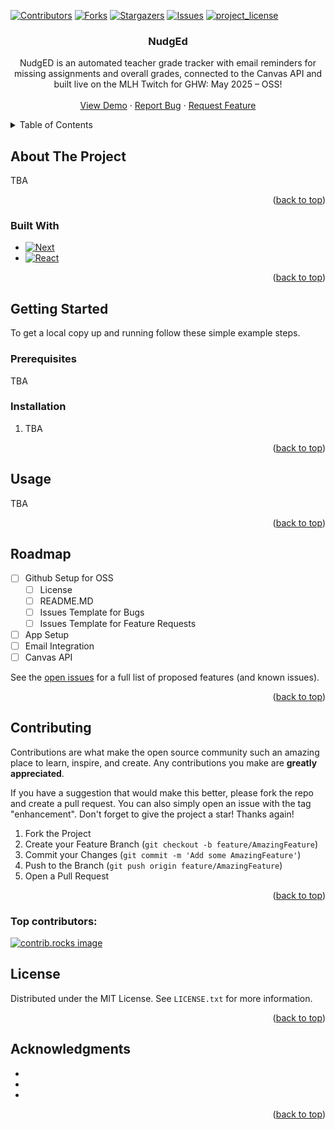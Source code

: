 
<a id="readme-top"></a>

<!-- PROJECT SHIELDS -->
<!--
*** I'm using markdown "reference style" links for readability.
*** Reference links are enclosed in brackets [ ] instead of parentheses ( ).
*** See the bottom of this document for the declaration of the reference variables
*** for contributors-url, forks-url, etc. This is an optional, concise syntax you may use.
*** https://www.markdownguide.org/basic-syntax/#reference-style-links
-->
[![Contributors][contributors-shield]][contributors-url]
[![Forks][forks-shield]][forks-url]
[![Stargazers][stars-shield]][stars-url]
[![Issues][issues-shield]][issues-url]
[![project_license][license-shield]][license-url]


<!-- PROJECT LOGO -->
<!-- <br /> -->
<div align="center">
  <!-- <a href="https://github.com/KarolinaGroszewska/NudgEd">
    <img src="images/logo.png" alt="Logo" width="80" height="80">
  </a> -->

<h3 align="center">NudgEd</h3>

  <p align="center">
    NudgED is an automated teacher grade tracker with email reminders for missing assignments and overall grades, connected to the Canvas API and built live on the MLH Twitch for GHW: May 2025 – OSS!
    <br />
    <!-- <a href="https://github.com/KarolinaGroszewska/NudgEd"><strong>Explore the docs »</strong></a>
    <br /> -->
    <br />
    <a href="https://github.com/KarolinaGroszewska/NudgEd">View Demo</a>
    &middot;
    <a href="https://github.com/KarolinaGroszewska/NudgEd/issues/new?labels=bug&template=bug-report.md">Report Bug</a>
    &middot;
    <a href="https://github.com/KarolinaGroszewska/NudgEd/issues/new?labels=enhancement&template=feature-request.md">Request Feature</a>
  </p>
</div>



<!-- TABLE OF CONTENTS -->
<details>
  <summary>Table of Contents</summary>
  <ol>
    <li>
      <a href="#about-the-project">About The Project</a>
      <ul>
        <li><a href="#built-with">Built With</a></li>
      </ul>
    </li>
    <li>
      <a href="#getting-started">Getting Started</a>
      <ul>
        <li><a href="#prerequisites">Prerequisites</a></li>
        <li><a href="#installation">Installation</a></li>
      </ul>
    </li>
    <li><a href="#usage">Usage</a></li>
    <li><a href="#roadmap">Roadmap</a></li>
    <li><a href="#contributing">Contributing</a></li>
    <li><a href="#license">License</a></li>
    <li><a href="#acknowledgments">Acknowledgments</a></li>
  </ol>
</details>



<!-- ABOUT THE PROJECT -->
## About The Project

<!-- [![Product Name Screen Shot][product-screenshot]](https://example.com) -->

TBA
<p align="right">(<a href="#readme-top">back to top</a>)</p>



### Built With

* [![Next][Next.js]][Next-url]
* [![React][React.js]][React-url]

<p align="right">(<a href="#readme-top">back to top</a>)</p>



<!-- GETTING STARTED -->
## Getting Started
To get a local copy up and running follow these simple example steps.

### Prerequisites

TBA

### Installation

1. TBA

<p align="right">(<a href="#readme-top">back to top</a>)</p>

<!-- USAGE EXAMPLES -->
## Usage
TBA 
<p align="right">(<a href="#readme-top">back to top</a>)</p>

<!-- ROADMAP -->
## Roadmap

- [ ] Github Setup for OSS 
    - [ ] License
    - [ ] README.MD
    - [ ] Issues Template for Bugs
    - [ ] Issues Template for Feature Requests
- [ ] App Setup
- [ ] Email Integration
- [ ] Canvas API

See the [open issues](https://github.com/KarolinaGroszewska/NudgEd/issues) for a full list of proposed features (and known issues).

<p align="right">(<a href="#readme-top">back to top</a>)</p>



<!-- CONTRIBUTING -->
## Contributing

Contributions are what make the open source community such an amazing place to learn, inspire, and create. Any contributions you make are **greatly appreciated**.

If you have a suggestion that would make this better, please fork the repo and create a pull request. You can also simply open an issue with the tag "enhancement".
Don't forget to give the project a star! Thanks again!

1. Fork the Project
2. Create your Feature Branch (`git checkout -b feature/AmazingFeature`)
3. Commit your Changes (`git commit -m 'Add some AmazingFeature'`)
4. Push to the Branch (`git push origin feature/AmazingFeature`)
5. Open a Pull Request

<p align="right">(<a href="#readme-top">back to top</a>)</p>

### Top contributors:

<a href="https://github.com/KarolinaGroszewska/NudgEd/graphs/contributors">
  <img src="https://contrib.rocks/image?repo=KarolinaGroszewska/NudgEd" alt="contrib.rocks image" />
</a>

<!-- LICENSE -->
## License

Distributed under the MIT License. See `LICENSE.txt` for more information.

<p align="right">(<a href="#readme-top">back to top</a>)</p>


<!-- ACKNOWLEDGMENTS -->
## Acknowledgments

* []()
* []()
* []()

<p align="right">(<a href="#readme-top">back to top</a>)</p>



<!-- MARKDOWN LINKS & IMAGES -->
<!-- https://www.markdownguide.org/basic-syntax/#reference-style-links -->
[contributors-shield]: https://img.shields.io/github/contributors/KarolinaGroszewska/NudgEd.svg?style=for-the-badge
[contributors-url]: https://github.com/KarolinaGroszewska/NudgEd/graphs/contributors
[forks-shield]: https://img.shields.io/github/forks/KarolinaGroszewska/NudgEd.svg?style=for-the-badge
[forks-url]: https://github.com/KarolinaGroszewska/NudgEd/network/members
[stars-shield]: https://img.shields.io/github/stars/KarolinaGroszewska/NudgEd.svg?style=for-the-badge
[stars-url]: https://github.com/KarolinaGroszewska/NudgEd/stargazers
[issues-shield]: https://img.shields.io/github/issues/KarolinaGroszewska/NudgEd.svg?style=for-the-badge
[issues-url]: https://github.com/KarolinaGroszewska/NudgEd/issues
[license-shield]: https://img.shields.io/github/license/KarolinaGroszewska/NudgEd.svg?style=for-the-badge
[license-url]: https://github.com/KarolinaGroszewska/NudgEd/blob/master/LICENSE.txt
[linkedin-shield]: https://img.shields.io/badge/-LinkedIn-black.svg?style=for-the-badge&logo=linkedin&colorB=555
[linkedin-url]: https://linkedin.com/in/linkedin_username
[product-screenshot]: images/screenshot.png
[Next.js]: https://img.shields.io/badge/next.js-000000?style=for-the-badge&logo=nextdotjs&logoColor=white
[Next-url]: https://nextjs.org/
[React.js]: https://img.shields.io/badge/React-20232A?style=for-the-badge&logo=react&logoColor=61DAFB
[React-url]: https://reactjs.org/

